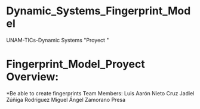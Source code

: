 # Dynamic_Systems_Fingerprint_Model
UNAM-TICs-Dynamic Systems "Proyect "

# Fingerprint_Model_Proyect Overview:
*Be able to create fingerprints 
Team Members:
Luis Aarón Nieto Cruz
Jadiel Zúñiga Rodriguez
Miguel Ángel Zamorano Presa






